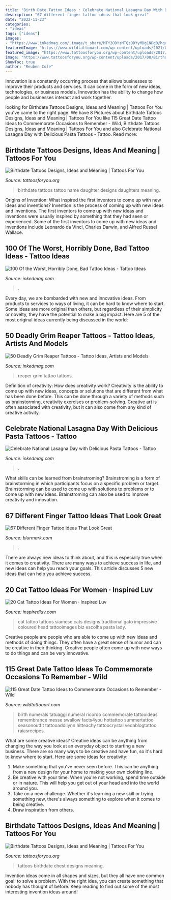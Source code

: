 ```yaml
---
title: "Birth Date Tattoo Ideas : Celebrate National Lasagna Day With Delicious Pasta Tattoos"
description: "67 different finger tattoo ideas that look great"
date: "2022-11-23"
categories:
- "ideas"
tags: ["ideas"]
images:
- "https://www.inkedmag.com/.image/t_share/MTY2ODYzMTQzODYyMDg1NDg0/hqr4oghjr3d31.png"
featuredImage: "https://www.wildtattooart.com/wp-content/uploads/2021/05/Date_Tattoos_21052153-768x1395.jpg"
featured_image: "https://www.tattoosforyou.org/wp-content/uploads/2017/08/Birthdate-Tattoos-on-Chest.jpg"
image: "https://www.tattoosforyou.org/wp-content/uploads/2017/08/Birthdate-Tattoos-on-Chest.jpg"
ShowToc: true
author: "Reuben Cole"
---
```



Innovation is a constantly occurring process that allows businesses to improve their products and services. It can come in the form of new ideas, technologies, or business models. Innovation has the ability to change how people and businesses interact and work together.

	

		
looking for Birthdate Tattoos Designs, Ideas and Meaning | Tattoos For You you've came to the right page. We have 8 Pictures about Birthdate Tattoos Designs, Ideas and Meaning | Tattoos For You like 115 Great Date Tattoo Ideas to Commemorate Occasions to Remember - Wild, Birthdate Tattoos Designs, Ideas and Meaning | Tattoos For You and also Celebrate National Lasagna Day with Delicious Pasta Tattoos - Tattoo. Read more:
		
    
## Birthdate Tattoos Designs, Ideas And Meaning | Tattoos For You

<img loading=lazy src="https://www.tattoosforyou.org/wp-content/uploads/2017/08/Photos-of-Birthdate-Tattoos-225x300.jpg" onerror="this.onerror=null;this.src='https://tse3.mm.bing.net/th?id=OIP.JuhF-HZDVmxz5YarS8LnVgDYEg&amp;pid=15.1';" alt="Birthdate Tattoos Designs, Ideas and Meaning | Tattoos For You">

_Source: tattoosforyou.org_

>birthdate tattoos tattoo name daughter designs daughters meaning. 

	

Origins of Invention: What inspired the first inventors to come up with new ideas and inventions?
Invention is the process of coming up with new ideas and inventions. The first inventors to come up with new ideas and inventions were usually inspired by something that they had seen or experienced. Some of the first inventors to come up with new ideas and inventions include Leonardo da Vinci, Charles Darwin, and Alfred Russel Wallace.

    
## 100 Of The Worst, Horribly Done, Bad Tattoo Ideas - Tattoo Ideas

<img loading=lazy src="https://www.inkedmag.com/.image/t_share/MTY2ODYzMTQzODYyMDg1NDg0/hqr4oghjr3d31.png" onerror="this.onerror=null;this.src='https://tse3.mm.bing.net/th?id=OIP.4-_vr6i7C0YReMUgTXw6tgHaHi&amp;pid=15.1';" alt="100 Of the Worst, Horribly Done, Bad Tattoo Ideas - Tattoo Ideas">

_Source: inkedmag.com_

>. 

	

Every day, we are bombarded with new and innovative ideas. From products to services to ways of living, it can be hard to know where to start. Some ideas are more original than others, but regardless of their simplicity or novelty, they have the potential to make a big impact. Here are 5 of the most original ideas currently being discussed in the world: 

    
## 50 Deadly Grim Reaper Tattoos - Tattoo Ideas, Artists And Models

<img loading=lazy src="https://www.inkedmag.com/.image/t_share/MTc1NjA4NzIyNDMxNjgyMDMw/grim-reaper-fb.jpg" onerror="this.onerror=null;this.src='https://tse3.mm.bing.net/th?id=OIP.etTva3RhPXk3jkPQgcHkYwHaD4&amp;pid=15.1';" alt="50 Deadly Grim Reaper Tattoos - Tattoo Ideas, Artists and Models">

_Source: inkedmag.com_

>reaper grim tattoo tattoos. 

	

Definition of creativity: How does creativity work?
Creativity is the ability to come up with new ideas, concepts or solutions that are different from what has been done before. This can be done through a variety of methods such as brainstorming, creativity exercises or problem-solving. Creative art is often associated with creativity, but it can also come from any kind of creative activity.

    
## Celebrate National Lasagna Day With Delicious Pasta Tattoos - Tattoo

<img loading=lazy src="https://www.inkedmag.com/.image/t_share/MTc0Mjg1OTA0MTc5ODk3ODUy/pasta-tattoos-fb.jpg" onerror="this.onerror=null;this.src='https://tse2.mm.bing.net/th?id=OIP.20KB1pxXVTB3er035eFgHQHaD4&amp;pid=15.1';" alt="Celebrate National Lasagna Day with Delicious Pasta Tattoos - Tattoo">

_Source: inkedmag.com_

>. 

	

What skills can be learned from brainstroming?
Brainstroming is a form of brainstorming in which participants focus on a specific problem or target. Brainstorming can be used to come up with solutions to problems or to come up with new ideas. Brainstroming can also be used to improve creativity and innovation.

    
## 67 Different Finger Tattoo Ideas That Look Great

<img loading=lazy src="https://www.blurmark.com/wp-content/uploads/2017/05/Funny-Finger-Tattoo.jpg" onerror="this.onerror=null;this.src='https://tse3.mm.bing.net/th?id=OIP.GAox5kswg5ofZpdpu49l-QHaNK&amp;pid=15.1';" alt="67 Different Finger Tattoo Ideas That Look Great">

_Source: blurmark.com_

>. 

	

There are always new ideas to think about, and this is especially true when it comes to creativity. There are many ways to achieve success in life, and new ideas can help you reach your goals. This article discusses 5 new ideas that can help you achieve success.

    
## 20 Cat Tattoo Ideas For Women · Inspired Luv

<img loading=lazy src="http://www.inspiredluv.com/wp-content/uploads/2016/12/cat-tattoos-for-women-ideas.jpg" onerror="this.onerror=null;this.src='https://tse3.mm.bing.net/th?id=OIP.vHdXm1Rx1BT8Bca3t9EsCAHaJx&amp;pid=15.1';" alt="20 Cat Tattoo Ideas For Women · Inspired Luv">

_Source: inspiredluv.com_

>cat tattoo tattoos siamese cats designs traditional gato impressive coloured head tattooimages biz escolha pasta lady. 

	

Creative people are people who are able to come up with new ideas and methods of doing things. They often have a great sense of humor and can be creative in their thinking. Creative people often come up with new ways to do things and can be very innovative.

    
## 115 Great Date Tattoo Ideas To Commemorate Occasions To Remember - Wild

<img loading=lazy src="https://www.wildtattooart.com/wp-content/uploads/2021/05/Date_Tattoos_21052153-768x1395.jpg" onerror="this.onerror=null;this.src='https://tse1.mm.bing.net/th?id=OIP.Jf4bASOWfzMmD5PqcImrtwHaNc&amp;pid=15.1';" alt="115 Great Date Tattoo Ideas to Commemorate Occasions to Remember - Wild">

_Source: wildtattooart.com_

>birth numerals tatuaggi numeral ricordo commemorate tattooideas remembrance messe swallow facts4you hottattoo summertattoo seasonoutfit tattooaddilynn hitteachy tattoocrystal vedablogtattoo raiasrecipes. 

	

What are some creative ideas?
Creative ideas can be anything from changing the way you look at an everyday object to starting a new business. There are so many ways to be creative and have fun, so it's hard to know where to start. Here are some ideas for creativity: 
1. Make something that you've never seen before. This can be anything from a new design for your home to making your own clothing line. 
2. Be creative with your time. When you're not working, spend time outside or in nature. This will help you get out of your head and into the world around you. 
3. Take on a new challenge. Whether it's learning a new skill or trying something new, there's always something to explore when it comes to being creative. 
4. Draw inspiration from others.

    
## Birthdate Tattoos Designs, Ideas And Meaning | Tattoos For You

<img loading=lazy src="https://www.tattoosforyou.org/wp-content/uploads/2017/08/Birthdate-Tattoos-on-Chest.jpg" onerror="this.onerror=null;this.src='https://tse4.mm.bing.net/th?id=OIP.3bpKjzFffviSISPbL8OIpgHaHZ&amp;pid=15.1';" alt="Birthdate Tattoos Designs, Ideas and Meaning | Tattoos For You">

_Source: tattoosforyou.org_

>tattoos birthdate chest designs meaning. 

	

Invention ideas come in all shapes and sizes, but they all have one common goal: to solve a problem. With the right idea, you can create something that nobody has thought of before. Keep reading to find out some of the most interesting invention ideas around!

